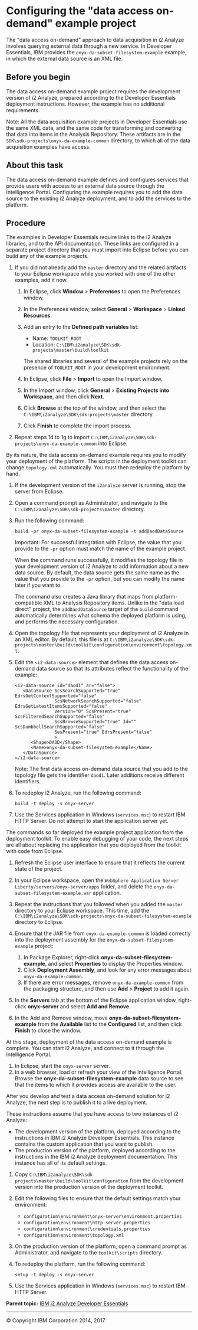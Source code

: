 Configuring the "data access on-demand" example project
=======================================================

The "data access on-demand" approach to data acquisition in i2 Analyze involves querying external data through a new service. In Developer Essentials, IBM provides the `onyx-da-subset-filesystem-example` example, in which the external data source is an XML file.

Before you begin
----------------

The data access on-demand example project requires the development version of i2 Analyze, prepared according to the Developer Essentials deployment instructions. However, the example has no additional requirements.

Note: All the data acquisition example projects in Developer Essentials use the same XML data, and the same code for transforming and converting that data into items in the Analysis Repository. These artifacts are in the `SDK\sdk-projects\onyx-da-example-common` directory, to which all of the data acquisition examples have access.

About this task
---------------

The data access on-demand example defines and configures services that provide users with access to an external data source through the Intelligence Portal. Configuring the example requires you to add the data source to the existing i2 Analyze deployment, and to add the services to the platform.

Procedure
---------

The examples in Developer Essentials require links to the i2 Analyze libraries, and to the API documentation. These links are configured in a separate project directory that you must import into Eclipse before you can build any of the example projects.

1.  If you did not already add the `master` directory and the related artifacts to your Eclipse workspace while you worked with one of the other examples, add it now.
    1.  In Eclipse, click **Window** &gt; **Preferences** to open the Preferences window.
    2.  In the Preferences window, select **General** &gt; **Workspace** &gt; **Linked Resources**.
    3.  Add an entry to the **Defined path variables** list:

        -   Name: `TOOLKIT_ROOT`
        -   Location: `C:\IBM\i2analyze\SDK\sdk-projects\master\build\toolkit`

        The shared libraries and several of the example projects rely on the presence of `TOOLKIT_ROOT` in your development environment.

    4.  In Eclipse, click **File** &gt; **Import** to open the Import window.
    5.  In the Import window, click **General** &gt; **Existing Projects into Workspace**, and then click **Next**.
    6.  Click **Browse** at the top of the window, and then select the `C:\IBM\i2analyze\SDK\sdk-projects\master` directory.
    7.  Click **Finish** to complete the import process.

2.  Repeat steps 1d to 1g to import `C:\IBM\i2analyze\SDK\sdk-projects\onyx-da-example-common` into Eclipse.

By its nature, the data access on-demand example requires you to modify your deployment of the platform. The scripts in the deployment toolkit can change `topology.xml` automatically. You must then redeploy the platform by hand.

1.  If the development version of the `i2analyze` server is running, stop the server from Eclipse.
2.  Open a command prompt as Administrator, and navigate to the `C:\IBM\i2analyze\SDK\sdk-projects\master` directory.
3.  Run the following command:

    ``` pre
    build -pr onyx-da-subset-filesystem-example -t addDaodDataSource
    ```

    Important: For successful integration with Eclipse, the value that you provide to the `-pr` option must match the name of the example project.

    When the command runs successfully, it modifies the topology file in your development version of i2 Analyze to add information about a new data source. By default, the data source gets the same name as the value that you provide to the `-pr` option, but you can modify the name later if you want to.

    The command also creates a Java library that maps from platform-compatible XML to Analysis Repository items. Unlike in the "data load direct" project, the `addDaodDataSource` target of the `build` command automatically determines what schema the deployed platform is using, and performs the necessary configuration.

4.  Open the topology file that represents your deployment of i2 Analyze in an XML editor. By default, this file is at `C:\IBM\i2analyze\SDK\sdk-projects\master\build\toolkit\configuration\environment\topology.xml`.
5.  Edit the `<i2-data-source>` element that defines the data access on-demand data source so that its attributes reflect the functionality of the example:

    ``` pre
    <i2-data-source id="daod1" ar="false">
       <DataSource ScsSearchSupported="true" EdrsGetContextSupported="false" 
                   ScsNetworkSearchSupported="false" EdrsGetLatestItemsSupported="false"  
                   Version="0" ScsPresent="true" ScsFilteredSearchSupported="false" 
                   ScsBrowseSupported="true" Id="" ScsDumbbellSearchSupported="false" 
                   SesPresent="true" EdrsPresent="false"
                   >
          <Shape>DAOD</Shape>
          <Name>onyx-da-subset-filesystem-example</Name>
       </DataSource>
    </i2-data-source>
    ```

    Note: The first data access on-demand data source that you add to the topology file gets the identifier `daod1`. Later additions receive different identifiers.

6.  To redeploy i2 Analyze, run the following command:

    ``` pre
    build -t deploy -s onyx-server
    ```

7.  Use the Services application in Windows (`services.msc`) to restart IBM HTTP Server. Do not attempt to start the application server yet.

The commands so far deployed the example project application from the deployment toolkit. To enable easy debugging of your code, the next steps are all about replacing the application that you deployed from the toolkit with code from Eclipse.

1.  Refresh the Eclipse user interface to ensure that it reflects the current state of the project.
2.  In your Eclipse workspace, open the `WebSphere Application Server Liberty/servers/onyx-server/apps` folder, and delete the `onyx-da-subset-filesystem-example.war` application.
3.  Repeat the instructions that you followed when you added the `master` directory to your Eclipse workspace. This time, add the `C:\IBM\i2analyze\SDK\sdk-projects\onyx-da-subset-filesystem-example` directory to Eclipse.
4.  Ensure that the JAR file from `onyx-da-example-common` is loaded correctly into the deployment assembly for the `onyx-da-subset-filesystem-example` project:
    1.  In Package Explorer, right-click **onyx-da-subset-filesystem-example**, and select **Properties** to display the Properties window.
    2.  Click **Deployment Assembly**, and look for any error messages about `onyx-da-example-common`.
    3.  If there are error messages, remove `onyx-da-example-common` from the packaging structure, and then use **Add** &gt; **Project** to add it again.

5.  In the **Servers** tab at the bottom of the Eclipse application window, right-click **onyx-server** and select **Add and Remove**.
6.  In the Add and Remove window, move **onyx-da-subset-filesystem-example** from the **Available** list to the **Configured** list, and then click **Finish** to close the window.

At this stage, deployment of the data access on-demand example is complete. You can start i2 Analyze, and connect to it through the Intelligence Portal.

1.  In Eclipse, start the `onyx-server` server.
2.  In a web browser, load or refresh your view of the Intelligence Portal. Browse the **onyx-da-subset-filesystem-example** data source to see that the items to which it provides access are available to the user.

After you develop and test a data access on-demand solution for i2 Analyze, the next step is to publish it to a live deployment.

These instructions assume that you have access to two instances of i2 Analyze:

-   The development version of the platform, deployed according to the instructions in IBM i2 Analyze Developer Essentials. This instance contains the custom application that you want to publish.
-   The production version of the platform, deployed according to the instructions in the IBM i2 Analyze deployment documentation. This instance has all of its default settings.

1.  Copy `C:\IBM\i2analyze\SDK\sdk-projects\master\build\toolkit\configuration` from the development version into the production version of the deployment toolkit.
2.  Edit the following files to ensure that the default settings match your environment:
    -   `configuration\environment\onyx-server\environment.properties`
    -   `configuration\environment\http-server.properties`
    -   `configuration\environment\credentials.properties`
    -   `configuration\environment\topology.xml`

3.  On the production version of the platform, open a command prompt as Administrator, and navigate to the `toolkit\scripts` directory.
4.  To redeploy the platform, run the following command:

    ``` pre
    setup -t deploy -s onyx-server
    ```

5.  Use the Services application in Windows (`services.msc`) to restart IBM HTTP Server.

**Parent topic:** <a href="developer_essentials_welcome.md" class="link" title="IBM i2 Analyze Developer Essentials contains tools, libraries, and examples that enable development and deployment of custom extensions to i2 Analyze.">IBM i2 Analyze Developer Essentials</a>

------------------------------------------------------------------------

© Copyright IBM Corporation 2014, 2017.


